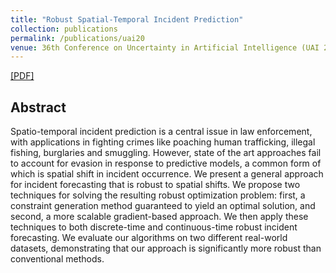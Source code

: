 ```yaml
---
title: "Robust Spatial-Temporal Incident Prediction"
collection: publications
permalink: /publications/uai20
venue: 36th Conference on Uncertainty in Artificial Intelligence (UAI 2020)
---
```


[[PDF]](https://ayanmukhopadhyay.github.io/files/uai20.pdf)

## Abstract
Spatio-temporal incident prediction is a central issue in law enforcement, with applications in fighting crimes like poaching human trafficking, illegal fishing, burglaries and smuggling. However, state of the art approaches fail to account for evasion in response to predictive models, a common form of which is spatial shift in incident occurrence. We present a general approach for incident forecasting that is robust to spatial shifts. We propose two techniques for solving the resulting robust optimization problem: first, a constraint generation method guaranteed to yield an optimal solution, and second, a more scalable gradient-based approach. We then apply these techniques to both discrete-time and continuous-time robust incident forecasting. We evaluate our algorithms on two different real-world datasets, demonstrating that our approach is significantly more robust than conventional methods. 